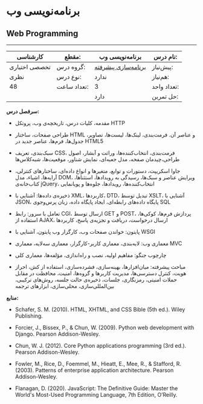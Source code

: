 # برنامه‌نویسی وب
## Web Programming
_______________________________________________________________________________
| کارشناسی      | مقطع:       | برنامه‌نویسی وب                                             | نام درس:    |
| ------------- | ----------- | ----------------------------------------------------------- | ----------- |
| تخصصی اختیاری | گروه درس:   | [برنامه‌سازی پیشرفته](../mandatory/Advanced-Programming.md) | پیش‌نیاز:   |
| نظری          | نوع درس:    | ندارد                                                       | هم‌نیاز:    |
| 48            | تعداد ساعت: | 3                                                           | تعداد واحد: |
|               |             |  دارد                                                       | حل تمرین:   |

**سرفصل درس:**


- مقدمه، کلیات درس، تاریخچه‌ی وب، پروتکل‌ HTTP

- طراحی صفحات، ساختار HTML و عناصر آن. فرمت‌بندی، لینک‌ها، لیست‌ها، تصاویر، جدول‌ها، فرم‌ها، عناصر جدید در HTML5

- سبک‌بندی، تعریف CSS، فرمت‌بندی، انتخاب‌کننده‌ها، وراثت و آبشار، اصول طراحی،چیدمان صفحه، مدل جعبه‌ای، نمایش شناور، موقعیت‌ها، شبه‌کلاس‌ها

- جاوا اسکریپت، دستورات و توابع، متغیرها و انواع داده‌ای، ساختارهای کنترلی، آرایه‌ها، اشیاء، مدل DOM، ویرایش عناصر و سبک‌ها، رسیدگی به رویدادها، استثناها، کتاب‌خانه‌ی jQuery، انتخاب‌کننده‌ها، رویدادها، جلوه‌ها و پویانمایی

- ذخیره‌ی داده‌ها: آشنایی با XML، کاربردها، DTD، تبدیل توسط XSLT، آشنایی با JSON، پایگاه‌ داده‌های رابطه‌ای‌، ایجاد پایگاه داده، زبان پرس‌وجوی SQL

- تعامل با سرور: رابط CGI، ارسال توسط GET و POST، پردازش فرم‌ها، کوکی‌ها، استفاده از AJAX، ارسال درخواست، دریافت و تجزیه‌ی پاسخ، کاربردها

- پایتون: خواندن صفحات وب، کارگزار وب پایتون، آشنایی با WSGI

- معماری وب: لایه‌بندی، معماری کاربر-کارگزار، معماری سه‌لایه، معماری MVC

- چارچوب جنگو: مفاهیم اولیه، نصب و راه‌اندازی، مؤلفه‌ها، معماری کلی

- مباحث پیشرفته: میان‌افزارها، بهینه‌سازی، فشرده‌سازی، استفاده از کش، احراز هویت، کنترل دسترسی‌ها، مدیریت کاربرها و گروه‌ها، امنیت، محافظت در مقابل حملات امنیتی، رمزنگاری، جلسات، ذخیره‌ی حالت جلسه، روش‌های ترکیبی، بین‌المللی‌سازی، محلی‌سازی، ابزارهای ترجمه‌

**منابع:**


- Schafer, S. M. (2010). HTML, XHTML, and CSS Bible (5th ed.). Wiley Publishing.

- Forcier, J., Bissex, P., & Chun, W. (2009). Python web development with Django. Pearson Addison-Wesley.

- Chun, W. J. (2012). Core Python applications programming (3rd ed.). Pearson Addison-Wesley.

- Fowler, M., Rice, D., Foemmel, M., Hieatt, E., Mee, R., & Stafford, R. (2003). Patterns of enterprise application architecture. Pearson Addison-Wesley.

- Flanagan, D. (2020). JavaScript: The Definitive Guide: Master the World's Most-Used Programming Language, 7th Edition, O’Reilly.

